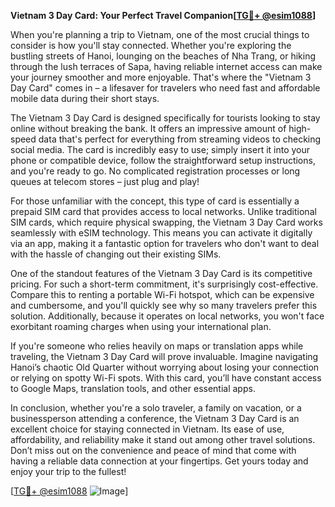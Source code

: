 **Vietnam 3 Day Card: Your Perfect Travel Companion[[TG💪+ @esim1088](https://t.me/s/esim1088)]**

When you're planning a trip to Vietnam, one of the most crucial things to consider is how you'll stay connected. Whether you're exploring the bustling streets of Hanoi, lounging on the beaches of Nha Trang, or hiking through the lush terraces of Sapa, having reliable internet access can make your journey smoother and more enjoyable. That's where the "Vietnam 3 Day Card" comes in – a lifesaver for travelers who need fast and affordable mobile data during their short stays.

The Vietnam 3 Day Card is designed specifically for tourists looking to stay online without breaking the bank. It offers an impressive amount of high-speed data that's perfect for everything from streaming videos to checking social media. The card is incredibly easy to use; simply insert it into your phone or compatible device, follow the straightforward setup instructions, and you're ready to go. No complicated registration processes or long queues at telecom stores – just plug and play!

For those unfamiliar with the concept, this type of card is essentially a prepaid SIM card that provides access to local networks. Unlike traditional SIM cards, which require physical swapping, the Vietnam 3 Day Card works seamlessly with eSIM technology. This means you can activate it digitally via an app, making it a fantastic option for travelers who don't want to deal with the hassle of changing out their existing SIMs.

One of the standout features of the Vietnam 3 Day Card is its competitive pricing. For such a short-term commitment, it's surprisingly cost-effective. Compare this to renting a portable Wi-Fi hotspot, which can be expensive and cumbersome, and you'll quickly see why so many travelers prefer this solution. Additionally, because it operates on local networks, you won't face exorbitant roaming charges when using your international plan.

If you're someone who relies heavily on maps or translation apps while traveling, the Vietnam 3 Day Card will prove invaluable. Imagine navigating Hanoi’s chaotic Old Quarter without worrying about losing your connection or relying on spotty Wi-Fi spots. With this card, you’ll have constant access to Google Maps, translation tools, and other essential apps.

In conclusion, whether you're a solo traveler, a family on vacation, or a businessperson attending a conference, the Vietnam 3 Day Card is an excellent choice for staying connected in Vietnam. Its ease of use, affordability, and reliability make it stand out among other travel solutions. Don’t miss out on the convenience and peace of mind that come with having a reliable data connection at your fingertips. Get yours today and enjoy your trip to the fullest! 

[[TG💪+ @esim1088](https://t.me/s/esim1088) ![Image](https://i.postimg.cc/Y0z9fWf4/image.png)]